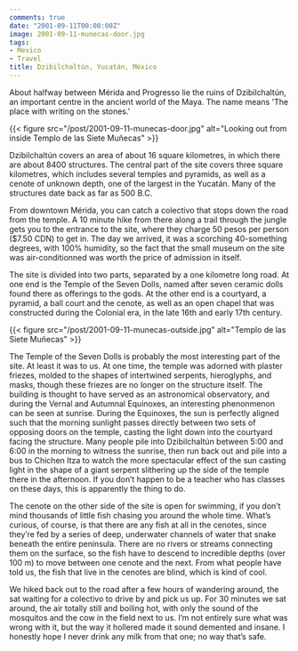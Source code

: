 ```yaml
---
comments: true
date: "2001-09-11T00:00:00Z"
image: 2001-09-11-munecas-door.jpg
tags:
- Mexico
- Travel
title: Dzibilchaltún, Yucatán, México
---
```


About halfway between Mérida and Progresso lie the ruins of Dzibilchaltún, an
important centre in the ancient world of the Maya. The name means 'The place
with writing on the stones.'<!--more-->

{{< figure src="/post/2001-09-11-munecas-door.jpg"
    alt="Looking out from inside Templo de las Siete Muñecas" >}}

Dzibilchaltún covers an area of about 16 square kilometres, in which there are
about 8400 structures. The central part of the site covers three square
kilometres, which includes several temples and pyramids, as well as a cenote of
unknown depth, one of the largest in the Yucatán. Many of the structures date
back as far as 500 B.C.

From downtown Mérida, you can catch a colectivo that stops down the road from
the temple. A 10 minute hike from there along a trail through the jungle gets
you to the entrance to the site, where they charge 50 pesos per person ($7.50
CDN) to get in. The day we arrived, it was a scorching 40-something degrees,
with 100% humidity, so the fact that the small museum on the site was
air-conditionned was worth the price of admission in itself.

The site is divided into two parts, separated by a one kilometre long road. At
one end is the Temple of the Seven Dolls, named after seven ceramic dolls found
there as offerings to the gods. At the other end is a courtyard, a pyramid, a
ball court and the cenote, as well as an open chapel that was constructed
during the Colonial era, in the late 16th and early 17th century.

{{< figure src="/post/2001-09-11-munecas-outside.jpg"
    alt="Templo de las Siete Muñecas" >}}

The Temple of the Seven Dolls is probably the most interesting part of the
site. At least it was to us. At one time, the temple was adorned with plaster
friezes, molded to the shapes of intertwined serpents, hieroglyphs, and masks,
though these friezes are no longer on the structure itself. The building is
thought to have served as an astronomical observatory, and during the Vernal
and Autumnal Equinoxes, an interesting phenonmenon can be seen at sunrise.
During the Equinoxes, the sun is perfectly aligned such that the morning
sunlight passes directly between two sets of opposing doors on the temple,
casting the light down into the courtyard facing the structure. Many people
pile into Dzibilchaltún between 5:00 and 6:00 in the morning to witness the
sunrise, then run back out and pile into a bus to Chichen Itza to watch the
more spectacular effect of the sun casting light in the shape of a giant
serpent slithering up the side of the temple there in the afternoon. If you
don’t happen to be a teacher who has classes on these days, this is apparently
the thing to do.

The cenote on the other side of the site is open for swimming, if you don’t
mind thousands of little fish chasing you around the whole time. What’s
curious, of course, is that there are any fish at all in the cenotes, since
they’re fed by a series of deep, underwater channels of water that snake
beneath the entire peninsula. There are no rivers or streams connecting them on
the surface, so the fish have to descend to incredible depths (over 100 m) to
move between one cenote and the next. From what people have told us, the fish
that live in the cenotes are blind, which is kind of cool.

We hiked back out to the road after a few hours of wandering around, the sat
waiting for a colectivo to drive by and pick us up. For 30 minutes we sat
around, the air totally still and boiling hot, with only the sound of the
mosquitos and the cow in the field next to us. I’m not entirely sure what was
wrong with it, but the way it hollered made it sound demented and insane. I
honestly hope I never drink any milk from that one; no way that’s safe.
